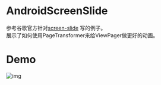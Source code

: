 # AndroidScreenSlide
参考谷歌官方针对[screen-slide](http://developer.android.com/training/animation/screen-slide.html) 写的例子。  
展示了如何使用PageTransformer来给ViewPager做更好的动画。

# Demo
![img](https://github.com/xiongwei-git/AndroidScreenSlide/blob/master/img/slide.gif)
